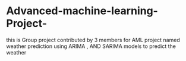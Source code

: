 # Advanced-machine-learning-Project-
this is Group project contributed by 3 members for AML project  named weather prediction using ARIMA , AND SARIMA models to predict the weather

